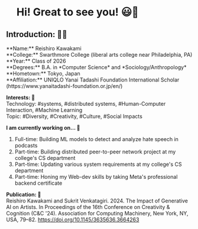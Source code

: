 <h1>　Hi! Great to see you! 😃👋</h1> 

<h2> Introduction: 👨‍🎓</h2>
**Name:** Reishiro Kawakami <br/>
**College:** Swarthmore College (liberal arts college near Philadelphia, PA) <br/>
**Year:** Class of 2026 <br/>
**Degrees:** B.A. in *Computer Science* and *Sociology/Anthropology* <br/>
**Hometown:** Tokyo, Japan <br/>
**Affiliation:** UNIQLO Yanai Tadashi Foundation International Scholar (https://www.yanaitadashi-foundation.or.jp/en/) <br/>

**Interests: 🤔** <br/>
Technology: #systems, #distributed systems, #Human-Computer Interaction, #Machine Learning <br/>
Topic: #Diversity, #Creativity, #Culture, #Social Impacts <br/>

**I am currently working on... 🌱** <br/>
<ol>
  <li> Full-time: Building ML models to detect and analyze hate speech in podcasts</li>
  <li> Part-time: Building distributed peer-to-peer network project at my college's CS department</li>
  <li> Part-time: Updating various system requirements at my college's CS department </li>
  <li> Part-time: Honing my Web-dev skills by taking Meta's professional backend certificate </li>
</ol>

**Publication: 📝** <br/>
Reishiro Kawakami and Sukrit Venkatagiri. 2024. The Impact of Generative AI on Artists. In Proceedings of the 16th Conference on Creativity & Cognition (C&C '24). Association for Computing Machinery, New York, NY, USA, 79–82. https://doi.org/10.1145/3635636.3664263 <br/>


<!--
**reikawa13/reikawa13** is a ✨ _special_ ✨ repository because its `README.md` (this file) appears on your GitHub profile.

Here are some ideas to get you started:

- 🔭 I’m currently working on ...
- 🌱 I’m currently learning ...
- 👯 I’m looking to collaborate on ...
- 🤔 I’m looking for help with ...
- 💬 Ask me about ...
- 📫 How to reach me: ...
- 😄 Pronouns: ...
- ⚡ Fun fact: ...
-->
